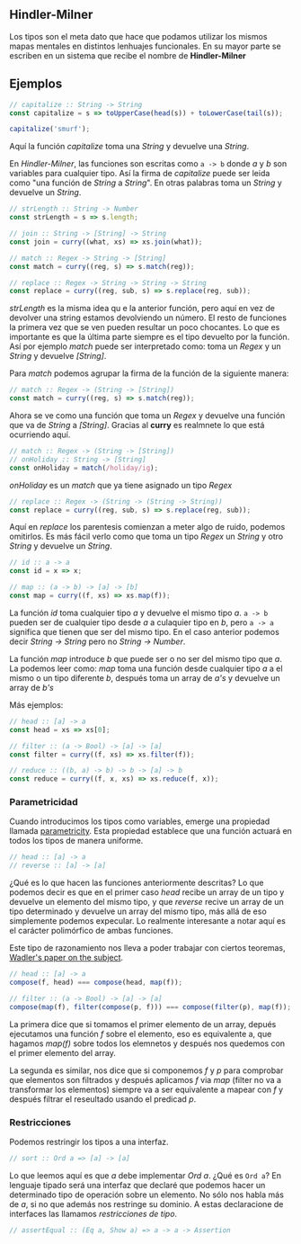 ## Hindler-Milner

Los tipos son el meta dato que hace que podamos utilizar los mismos mapas mentales en distintos lenhuajes funcionales. En su mayor parte se escriben en un sistema que recibe el nombre de **Hindler-Milner**

## Ejemplos

```javascript
// capitalize :: String -> String
const capitalize = s => toUpperCase(head(s)) + toLowerCase(tail(s));

capitalize('smurf');
```

Aquí la función _capitalize_ toma una _String_ y devuelve una _String_.

En _Hindler-Milner_, las funciones son escritas como `a -> b` donde _a_ y _b_ son variables para cualquier tipo. Así la firma de _capitalize_ puede ser leida como "una función de _String_ a _String_". En otras palabras toma un _String_ y devuelve un _String_.

```javascript
// strLength :: String -> Number
const strLength = s => s.length;

// join :: String -> [String] -> String
const join = curry((what, xs) => xs.join(what));

// match :: Regex -> String -> [String]
const match = curry((reg, s) => s.match(reg));

// replace :: Regex -> String -> String -> String
const replace = curry((reg, sub, s) => s.replace(reg, sub));
```

_strLength_ es la misma idea qu e la anterior función, pero aquí en vez de devolver una string estamos devolviendo un número. El resto de funciones la primera vez que se ven pueden resultar un poco chocantes. Lo que es importante es que la última parte siempre es el tipo devuelto por la función. Así por ejemplo _match_ puede ser interpretado como: toma un _Regex_ y un _String_ y devuelve _[String]_.

Para _match_ podemos agrupar la firma de la función de la siguiente manera:

```javascript
// match :: Regex -> (String -> [String])
const match = curry((reg, s) => s.match(reg));
```

Ahora se ve como una función que toma un _Regex_ y devuelve una función que va de _String_ a _[String]_. Gracias al **curry** es realmnete lo que está ocurriendo aquí.


```javascript
// match :: Regex -> (String -> [String])
// onHoliday :: String -> [String]
const onHoliday = match(/holiday/ig);
```

_onHoliday_ es un _match_ que ya tiene asignado un tipo _Regex_

```javascript
// replace :: Regex -> (String -> (String -> String))
const replace = curry((reg, sub, s) => s.replace(reg, sub));
```

Aquí en _replace_ los parentesis comienzan a meter algo de ruido, podemos omitirlos. Es más fácil verlo como que toma un tipo _Regex_ un _String_ y otro _String_ y devuelve un _String_.

```javascript
// id :: a -> a
const id = x => x;

// map :: (a -> b) -> [a] -> [b]
const map = curry((f, xs) => xs.map(f));
```

La función _id_ toma cualquier tipo _a_ y devuelve el mismo tipo _a_. `a -> b` pueden ser de cualquier tipo desde _a_ a culaquier tipo en _b_, pero `a -> a` significa que tienen que ser del mismo tipo. En el caso anterior podemos decir _String -> String_ pero no _String -> Number_.

La función _map_ introduce _b_ que puede ser o no ser del mismo tipo que _a_. La podemos leer como: _map_ toma una función desde cualquier tipo _a_ a el mismo o un tipo diferente _b_, después toma un array de _a's_ y devuelve un array de _b's_


Más ejemplos:


```javascript
// head :: [a] -> a
const head = xs => xs[0];

// filter :: (a -> Bool) -> [a] -> [a]
const filter = curry((f, xs) => xs.filter(f));

// reduce :: ((b, a) -> b) -> b -> [a] -> b
const reduce = curry((f, x, xs) => xs.reduce(f, x));
```

### Parametricidad

Cuando introducimos los tipos como variables, emerge una propiedad llamada [parametricity](https://en.wikipedia.org/wiki/Parametricity). Esta propiedad establece que una función actuará en todos los tipos de manera uniforme.

```javascript
// head :: [a] -> a
// reverse :: [a] -> [a]
```

¿Qué es lo que hacen las funciones anteriormente descritas? Lo que podemos decir es que en el primer caso _head_ recibe un array de un tipo y devuelve un elemento del mismo tipo, y que _reverse_ recive un array de un tipo determinado y devuelve un array del mismo tipo, más allá de eso simplemente podemos expecular. Lo realmente interesante a notar aquí es el carácter polimórfico de ambas funciones.

Este tipo de razonamiento nos lleva a poder trabajar con ciertos teoremas, [Wadler's paper on the subject](https://ttic.uchicago.edu/~dreyer/course/papers/wadler.pdf).

```javascript
// head :: [a] -> a
compose(f, head) === compose(head, map(f));

// filter :: (a -> Bool) -> [a] -> [a]
compose(map(f), filter(compose(p, f))) === compose(filter(p), map(f));
```

La primera dice que si tomamos el primer elemento de un array, depués ejecutamos una función _f_ sobre el elemento, eso es equivalente a, que hagamos _map(f)_ sobre todos los elemnetos y después nos quedemos con el primer elemento del array.

La segunda es similar, nos dice que si componemos _f_ y _p_ para comprobar que elementos son filtrados y después aplicamos _f_ via _map_ (filter no va a transformar los elementos) siempre va a ser equivalente a mapear con _f_ y después filtrar el reseultado usando el predicad _p_.

### Restricciones

Podemos restringir los tipos a una interfaz.

```javascript
// sort :: Ord a => [a] -> [a]
```

Lo que leemos aquí es que _a_ debe implementar _Ord a_. ¿Qué es `Ord a`? En lenguaje tipado será una interfaz que declaré que podemos hacer un determinado tipo de operación sobre un elemento. No sólo nos habla más de _a_, si no que además nos restringe su dominio. A estas declaracione de interfaces las llamamos _restricciones de tipo_.

```javascript
// assertEqual :: (Eq a, Show a) => a -> a -> Assertion
```